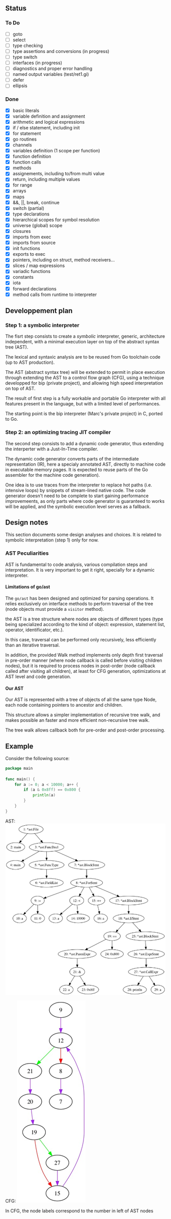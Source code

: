 
## Status

### To Do
- [ ] goto
- [ ] select
- [ ] type checking
- [ ] type assertions and conversions (in progress)
- [ ] type switch
- [ ] interfaces (in progress)
- [ ] diagnostics and proper error handling
- [ ] named output variables (test/ret1.gi)
- [ ] defer
- [ ] ellipsis

### Done
- [X] basic literals
- [X] variable definition and assignment
- [X] arithmetic and logical expressions
- [X] if / else statement, including init
- [X] for statement
- [X] go routines
- [X] channels
- [X] variables definition (1 scope per function)
- [X] function definition
- [X] function calls
- [X] methods
- [X] assignements, including to/from multi value
- [X] return, including multiple values
- [X] for range
- [X] arrays
- [X] maps
- [X] &&, ||, break, continue
- [X] switch (partial)
- [X] type declarations
- [X] hierarchical scopes for symbol resolution
- [X] universe (global) scope
- [X] closures
- [X] imports from exec
- [X] imports from source
- [X] init functions
- [X] exports to exec
- [X] pointers, including on struct, method receivers...
- [X] slices / map expressions
- [X] variadic functions
- [X] constants
- [X] iota
- [X] forward declarations
- [X] method calls from runtime to interpreter

## Developpement plan

### Step 1: a symbolic interpreter

The fisrt step consists to create a *symbolic* interpreter, generic, architecture independent, with a minimal execution layer on top of the abstract syntax tree (AST).

The lexical and syntaxic analysis are to be reused from Go toolchain code (up to AST production).

The AST (abstract syntax tree) will be extended to permit in place execution through extending the AST to a control flow graph (CFG), using a technique developped for bip (private project), and allowing high speed interpretation on top of AST.

The result of first step is a fully workable and portable Go interpreter with all features present in the language, but with a limited level of performances.

The starting point is the bip interpreter (Marc's private project) in C, ported to Go.

### Step 2: an optimizing tracing JIT compiler

The second step consists to add a dynamic code generator, thus extending the interperter with a Just-In-Time compiler. 

The dynamic code generator converts parts of the intermediate representation (IR), here a specialy annotated AST, directly to machine code in executable memory pages. It is expected to reuse parts of the Go assembler for the machine code generation).

One idea is to use traces from the interpreter to replace hot paths (i.e. intensive loops) by snippets of stream-lined native code. The code generator doesn't need to be complete to start gaining performance improvemeents, as only parts where code generator is guaranteed to works will be applied, and the symbolic execution level serves as a fallback.

## Design notes

This section documents some design analyses and choices. It is related to symbolic interpretation (step 1) only for now.

### AST Peculiarities

AST is fundamental to code analysis, various compilation steps and interpretation. It is very important to get it right, specially for a dynamic interpreter.

#### Limitations of go/ast

The `go/ast` has been designed and optimized for parsing operations. It relies exclusively on interface methods to perform traversal of the tree (node objects must provide a `visitor` method).

the AST is a tree structure where nodes are objects of different types (type being specialized according to the kind of object: expression, statement list, operator, identificator, etc.).

In this case, traversal can be performed only recursively, less efficiently than an iterative traversal.

In addition, the provided Walk method implements only depth first traversal in pre-order manner (where node callback is called before visiting children nodes), but it is required to process nodes in post-order (node callback called after visiting all children), at least for CFG generation, optimizations at AST level and code generation.

#### Our AST

Our AST is represented with a tree of objects of all the same type Node, each node containing pointers to ancestor and children.

This structure allows a simpler implementation of recursive tree walk, and makes possible an faster and more efficient non-recursive tree walk.

The tree walk allows callback both for pre-order and post-order processing.

## Example

Consider the following source:

```go
package main

func main() {
	for a := 0; a < 10000; a++ {
		if (a & 0x8ff) == 0x800 {
			println(a)
		}
	}
}
```

AST: ![ast](images/ast.jpg)

CFG: ![cfg](images/cfg.jpg)

In CFG, the node labels correspond to the number in left of AST nodes
